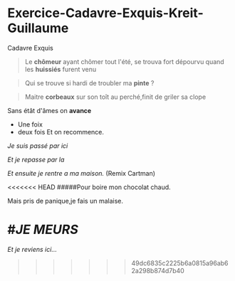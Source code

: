 # Exercice-Cadavre-Exquis-Kreit-Guillaume
Cadavre Exquis
>Le **chômeur** ayant chômer tout l'été, se trouva fort dépourvu quand les __huissiés__ furent venu

>Qui se trouve si hardi de troubler ma **pinte** ?

>Maitre __corbeaux__ sur son toît au perché,finit de griler sa clope

Sans étât d'âmes on **avance**
* Une foix
* deux fois
Et on recommence.

*Je suis passé par ici*

*Et je repasse par la*

*Et ensuite je rentre a ma maison.* (Remix Cartman)

<<<<<<< HEAD
#####Pour boire mon chocolat chaud.

Mais pris de panique,je fais un malaise.

#*JE MEURS*
=======
*Et je reviens ici...*
>>>>>>> 49dc6835c2225b6a0815a96ab62a298b874d7b40
